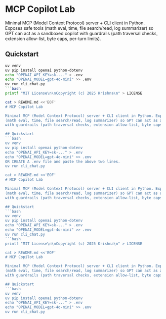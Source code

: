# MCP Copilot Lab

Minimal MCP (Model Context Protocol) server + CLI client in Python. Exposes safe tools
(math eval, time, file search/read, log summarizer) so GPT can act as a sandboxed copilot
with guardrails (path traversal checks, extension allow-list, byte caps, per-turn limits).

## Quickstart
```bash
uv venv
uv pip install openai python-dotenv
echo "OPENAI_API_KEY=sk-..." > .env
echo "OPENAI_MODEL=gpt-4o-mini" >> .env
uv run cli_chat.py
```bash
printf "MIT License\n\nCopyright (c) 2025 Krishna\n" > LICENSE

cat > README.md <<'EOF'
# MCP Copilot Lab

Minimal MCP (Model Context Protocol) server + CLI client in Python. Exposes safe tools
(math eval, time, file search/read, log summarizer) so GPT can act as a sandboxed copilot
with guardrails (path traversal checks, extension allow-list, byte caps, per-turn limits).

## Quickstart
```bash
uv venv
uv pip install openai python-dotenv
echo "OPENAI_API_KEY=sk-..." > .env
echo "OPENAI_MODEL=gpt-4o-mini" >> .env
OR CREATE A .env file and paste the above two lines.
uv run cli_chat.py

cat > README.md <<'EOF'
# MCP Copilot Lab

Minimal MCP (Model Context Protocol) server + CLI client in Python. Exposes safe tools
(math eval, time, file search/read, log summarizer) so GPT can act as a sandboxed copilot
with guardrails (path traversal checks, extension allow-list, byte caps, per-turn limits).

## Quickstart
```bash
uv venv
uv pip install openai python-dotenv
echo "OPENAI_API_KEY=sk-..." > .env
echo "OPENAI_MODEL=gpt-4o-mini" >> .env
uv run cli_chat.py
```bash
printf "MIT License\n\nCopyright (c) 2025 Krishna\n" > LICENSE

cat > README.md <<'EOF'
# MCP Copilot Lab

Minimal MCP (Model Context Protocol) server + CLI client in Python. Exposes safe tools
(math eval, time, file search/read, log summarizer) so GPT can act as a sandboxed copilot
with guardrails (path traversal checks, extension allow-list, byte caps, per-turn limits).

## Quickstart
```bash
uv venv
uv pip install openai python-dotenv
echo "OPENAI_API_KEY=sk-..." > .env
echo "OPENAI_MODEL=gpt-4o-mini" >> .env
uv run cli_chat.py


